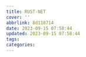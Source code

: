```yaml
---
title: RUST-NET
cover: ''
abbrlink: 8d110714
date: 2023-09-15 07:58:44
updated: 2023-09-15 07:58:44
tags:
categories:
---
```

